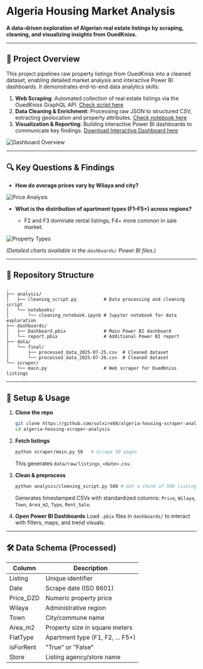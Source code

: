 # Algeria Housing Market Analysis

**A data-driven exploration of Algerian real estate listings by scraping, cleaning, and visualizing insights from OuedKniss.**

---

## 📌 Project Overview

This project pipelines raw property listings from OuedKniss into a cleaned dataset, enabling detailed market analysis and interactive Power BI dashboards. It demonstrates end-to-end data analytics skills:

1. **Web Scraping**: Automated collection of real estate listings via the OuedKniss GraphQL API. [Check script here](scraper/main.py)
2. **Data Cleaning & Enrichment**: Processing raw JSON to structured CSV, extracting geolocation and property attributes. [Check notebook here](analysis/notebooks/cleaning_script.ipynb)
4. **Visualization & Reporting**: Building interactive Power BI dashboards to communicate key findings. [Download Interactive Dashboard here](dashboards/Dashboard.pbix)

![Dashboard Overview](https://tntaizamsozuvsaecpsl.supabase.co/storage/v1/object/public/portfolio/images/RealEstateProject.png)

---

## 🔍 Key Questions & Findings

* **How do average prices vary by Wilaya and city?**
  
![Price Analysis](https://tntaizamsozuvsaecpsl.supabase.co/storage/v1/object/public/portfolio/images/RealEstateProject2.png)

* **What is the distribution of apartment types (F1–F5+) across regions?**

  * F2 and F3 dominate rental listings; F4+ more common in sale market.

![Property Types](https://tntaizamsozuvsaecpsl.supabase.co/storage/v1/object/public/portfolio/images/RealEstateProject3.png)

*(Detailed charts available in the `dashboards/` Power BI files.)*

---

## 📁 Repository Structure

```
.
├── analysis/
│   ├── cleaning_script.py          # Data processing and cleaning script
│   └── notebooks/
│       └── cleaning_notebook.ipynb # Jupyter notebook for data exploration
├── dashboards/
│   ├── Dashboard.pbix              # Main Power BI dashboard
│   └── report.pbix                 # Additional Power BI report
├── data/
│   └── final/
│       ├── processed_data_2025-07-25.csv  # Cleaned dataset
│       └── processed_data_2025-07-26.csv  # Cleaned dataset
└── scraper/
    └── main.py                     # Web scraper for OuedKniss listings
```

---

## 🚀 Setup & Usage

1. **Clone the repo**

   ```bash
   git clone https://github.com/solxire88/algeria-housing-scraper-analysis.git
   cd algeria-housing-scraper-analysis
   ```

2. **Fetch listings**

   ```bash
   python scraper/main.py 50   # Scrape 50 pages
   ```

   This generates `data/raw/listings_<date>.csv`.

3. **Clean & preprocess**

   ```bash
   python analysis/cleaning_script.py 500 # Get a chunk of 500 listings
   ```

   Generates timestamped CSVs with standardized columns: `Price`, `Wilaya`, `Town`, `Area_m2`, `Type`, `Rent_Sale`.


4. **Open Power BI Dashboards**
   Load `.pbix` files in `dashboards/` to interact with filters, maps, and trend visuals.

---

## 🛠 Data Schema (Processed)

| Column      | Description                      |
| ----------- | -------------------------------- |
| Listing     | Unique identifier                |
| Date        | Scrape date (ISO 8601)           |
| Price\_DZD  | Numeric property price           |
| Wilaya      | Administrative region            |
| Town        | City/commune name                |
| Area\_m2    | Property size in square meters   |
| FlatType    | Apartment type (F1, F2, ... F5+) |
| isForRent   | "True" or "False"                |
| Store       | Listing agency/store name        |
